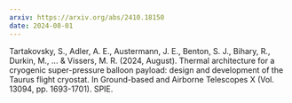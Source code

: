 ```yaml
---
arxiv: https://arxiv.org/abs/2410.18150
date: 2024-08-01
---
```


Tartakovsky, S., Adler, A. E., Austermann, J. E., Benton, S. J., Bihary, R., Durkin, M., ... & Vissers, M. R. (2024, August). Thermal architecture for a cryogenic super-pressure balloon payload: design and development of the Taurus flight cryostat. In Ground-based and Airborne Telescopes X (Vol. 13094, pp. 1693-1701). SPIE.